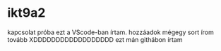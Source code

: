 # ikt9a2
kapcsolat próba
ezt a VScode-ban írtam.
hozzáadok mégegy sort
írom tovább XDDDDDDDDDDDDDDDDDD
ezt mán githábon írtam
